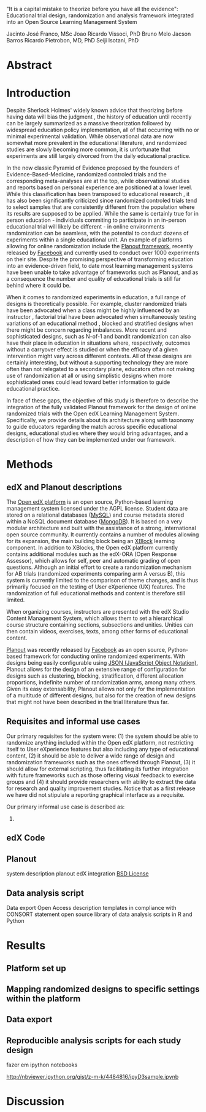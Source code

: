 "It is a capital mistake to theorize before you have all the evidence": Educational trial design, randomization and analysis framework integrated into an Open Source Learning Management System


<!-- 
variable categories
1. arm
2. baseline
3. outcomes from exercises
4. outcomes from computer logs

 -->

<!-- 

https://edx-wiki.atlassian.net/wiki/pages/viewpage.action?pageId=39551632

a. allow for comparison of different educational content rather
than user experience. this means that we could for example randomize
across videos with different types of experiences, exercises, etc
  b. ability to connect the experiments to three main types of
outcomes: educational scores (measuring knowledge or ability to get an
answer right or in the right direction measured through classical
items), satisfaction (how much they liked a certain type of
explanation or item), and computer log-type of outcomes (e.g. if they
dropped out of a video and at which point they watched it before
dropping out)
  c. right now all of their data goes to an external analytics app
called http://import.io/ , while we want to move the data into a csv
format so that it can be analyzed by regular data science languages
like R http://www.r-project.org/ or python

 -->

Jacinto José Franco, MSc
Joao Ricardo Vissoci, PhD
Bruno Melo
Jacson Barros
Ricardo Pietrobon, MD, PhD
Seiji Isotani, PhD

# Abstract

# Introduction

Despite Sherlock Holmes' widely known advice that theorizing before having data will bias the judgment <!-- Doyle, A Study in Scarlet (1887), Part 1, chap. 3, p. 27 -->, the history of education until recently can be largely summarized as a massive theorization followed by widespread education policy implementation, all of that occurring with no or minimal experimental validation. <!-- ref -->While observational data are now somewhat more prevalent in the educational literature, and randomized studies are slowly becoming more common, it is unfortunate that experiments are still largely divorced from the daily educational practice. 

In the now classic Pyramid of Evidence proposed by the founders of Evidence-Based-Medicine, <!-- ref -->randomized controled trials and the corresponding meta-analyses are at the top, while observational studies and reports based on personal experience are positioned at a lower level. While this classification has been transposed to educational research <!-- ref -->, it has also been significantly criticized since randomized controled trials tend to select samples that are consistently different from the population where its results are supposed to be applied. <!-- ref --> While the same is certainly true for in person education - individuals commiting to participate in an in-person educational trial will likely be different - in online environments randomization can be seamless, with the potential to conduct dozens of experiments within a single educational unit. An example of platforms allowing for online randomization include the [Planout framework](), recently released by [Facebook](https://www.facebook.com/) and currently used to conduct over 1000 experiments on their site. Despite the promising perspective of transforming education into an evidence-driven field, to date most learning management systems have been unable to take advantage of frameworks such as Planout, and as a consequence the number and quality of educational trials is still far behind where it could be.

<!-- Hawthorne effect and the problem with experiments run in artificial educational environments  -->

When it comes to randomized experiments in education, a full range of designs is theoretically possible. For example, cluster randomized trials have been advocated when a class might be highly influenced by an instructor <!-- ref -->, factorial trial have been advocated when simultaneously testing variations of an educational method <!-- ref -->, blocked and stratified designs when there might be concern regarding imbalances. More recent and sophisticated designs, such as N-of-1 and bandit randomization can also have their place in education in situations where, respectively, outcomes without a carryover effect is studied or when the efficacy of a given intervention might vary across different contexts. <!-- ref --> All of these designs are certainly interesting, but without a supporting technology they are more often than not relegated to a secondary plane, educators often not making use of randomization at all or using simplistic designs when more sophisticated ones could lead toward better information to guide educational practice.

In face of these gaps, the objective of this study is therefore to describe the integration of the fully validated Planout framework for the design of online randomized trials with the Open edX Learning Management System. Specifically, we provide details about its architecture along with taxonomy to guide educators regarding the match across specific educational designs, educational studies where they would bring advantages, and a description of how they can be implemented under our framework.

# Methods

## edX and Planout descriptions

The [Open edX platform](http://code.edx.org/) is an open source, Python-based learning management system licensed under the AGPL <!-- ref -->license. Student data are stored on a relational databases ([MySQL]()) and course metadata stored within a NoSQL document database ([MongoDB]()). It is based on a very modular architecture and built with the assistance of a strong, international open source community. It currently contains a number of modules allowing for its expansion, the main building block being an [XBlock]() learning component. In addition to XBlocks, the Open edX platform currently contains additional modules such as the edX-ORA (Open Response Assessor), which allows for self, peer and automatic grading of open questions. Although an initial effort to create a randomization mechanism for AB trials (randomized experiments comparing arm A versus B), this system is currently limited to the comparison of theme changes, and is thus primarily focused on the testing of User eXperience (UX) features. The randomization of full educational methods and content is therefore still limited.

When organizing courses, instructors are presented with the edX Studio Content Management System, which allows them to set a hierarchical course structure containing sections, subsections and unities. Unities can then contain videos, exercises, texts, among other forms of educational content. 
<!-- 

\begin{figure}[h!]
    \centering
        \includegraphics[scale=0.5]{conteudo/figs/edx/autoracaoSection.png}
        \caption{Seção do CMS (edX Studio) no \textit{course outline} }
    \label{fig:edX_StudioOutline}
\end{figure}

 -->

[Planout]() was recently released by [Facebook]() as an open source, Python-based framework for conducting online randomized experiments. With designs being easily configurable using [JSON (JavaScript Object Notation)](), Planout allows for the design of an extensive range of configuration for designs such as clustering, blocking, stratification, different allocation proportions, indefinite number of randomization arms, among many others. Given its easy extensability, Planout allows not only for the implementation of a multitude of different designs, but also for the creation of new designs that might not have been described in the trial literature thus far.

## Requisites and informal use cases

Our primary requisites for the system were: (1) the system should be able to randomize anything included within the Open edX platform, not restricting itself to User eXperience features but also including any type of educational content, (2) it should be able to deliver a wide range of design and randomization frameworks such as the ones offered through Planout, (3) it should allow for external scripting, thus facilitating its further integration with future frameworks such as those offering visual feedback to exercise groups and (4) it should provide researchers with ability to extract the data for research and quality improvement studies. Notice that as a first release we have did not stipulate a reporting graphical interface as a requisite.

Our primary informal use case is described as:

1. 

<!-- 1. The initial randomization arm for the trial, often times the control group when it might exist, will have its content fully created and tested by the instructor. This might include any slides, videos, exercises, as well as any features that might be part of the actual course. Included in this design will be any exercises that might serve as the outcome variable for the trial. For example, these could include exercises measuring knowledge secondary to the course content, questions evaluating satisfaction with the course as a student, ability to put the course information into practice, among others. Notice here that from an operational perspective the length of the course is not relevant, and the instructor has complete freedom to include whatever she might want.
<!-- Just to make sure I understand, this initial randmization arm will receive regular slide/video/exercise based course? To be compared with other types of courses? If so, it is no very clear for me. It is no clear of what the first arm will be composed by, or what kind of regular based teaching we are cloning (Joao) -->
<!-- not sure this is relevant here since we are talking about the platform and not a specific trial. but also not sure i understood the comment haha 
2. Once the initial arm is completed and tested, this arm is cloned. This clone will then be modified to include whatever course features the instructor might want to test. For example, videos and slides could be modified to include a different instructional strategy, the interface could be changed to test a different type of environment, a new wiki could be included to test a more interactive environment eliciting discussions, among others. From a trial design perspective, instructors are not advised to change any exercises representing the outcomes variables of the study since that would violate the assumption that all subjects will have the same evaluation criteria, but the system will not prevent them from doing so in case of a semi-experimental or some other non-experimental exploratory design.
3. Once one or more intervention arms are derived from the original one, then a [Planout](http://facebook.github.io/planout/docs/getting-started.html) script will be written directly in [JSON (JavaScript Object Notation)](http://www.json.org/) format. Given that the platform is highly technical, at this point we do not envision most instructors programming direcly in JSON, but instead discussing the design with a methodologist and a programmer for implementation and testing. Future releases of this software could include a graphical interface, thus creating an [Agile Development environment](http://agilemanifesto.org/) that allows for the progressive inclusion of application features rather than fully loading them upfront without frequent interaction with instructors.  Add a reference to Agile Development (Joao) 
4. The interface between Planout and Open edX will be created using [xblock](https://github.com/edx/XBlock), an API (Application Programming Environment). The integration between Planout and Open edX will occur by allowing Planout to direct the following online trial features:
    * Defining which pages will render the course
    * Pbtaining user ids and mapping them between Open edX and Planout
    * Connecting an Anchoring Experiment object, which is the internal identification for experiments in Planout for a given user id. The Anchoring Experiment will contain all the design specifications using the Planout Language, including details about factors such as design type, randomization proportion, randomization arms, among any other factors pre-defined by the Planout language. For a full, detailed description of Planout please visit its [official page](http://facebook.github.io/planout/index.html) or its [main article](https://www.facebook.com/download/255785951270811/planout.pdf).
    * Connecting the results of the exercises defined as outcome variables by the instructor to the Planout Anchoring Experiment where the fields representing the outcome variables are defined
    * Testing the logging outcomes to ensure that all participant actions and respective outcomes are being appropriately logged

 -->

## edX Code



<!-- Os conteúdos que podem ser adicionados nas unidades do edX são:
\begin{itemize}
    \item \textbf{HTML} -- texto formatado com o editor WYSIWYG ou com o editor de código HTML, onde é possível adicionar imagens, animações, texto e iFrames (tag do HTML que permite adicionar páginas inteiras dentro de uma página).
    \item \textbf{Problemas} -- texto HTML e problemas com caixas de verificação, caixas suspensão, botões de radio, entradas, problemas adaptativos (donde se adiciona scripts para interagir de acordo com as respostas dos alunos ), fragmentos de código em Python , componentes arrastar e soltar, mapeamento de imagens, avaliador de expressões matemáticas em Python, funções personalizadas para avaliar as entradas do usuário, scripts em Javascript e construtor de esquemas de circuitos.
    \item \textbf{Dicussões} -- permite aos alunos e professores discutirem sobre os conteúdos das unidades.
    \item \textbf{Vídeos} -- URLs de vídeos e legendas. 
    \item \textbf{Componentes avançados} -- respostas abertas e avaliação por pares.    
\end{itemize}

\subsection{LMS}
O LMS é o módulo em que os alunos dos MOOCs irão interagir com a plataforma e professores. Neste módulo é permitido ao aluno se registrar em cursos, visualizar os vídeos, conteúdos em HTML, links e discutir acerca do conteúdo das unidades. 

Ao se logar, o usuário tem disponível uma listagem de cursos disponíveis. Ao clicar num curso, o usuário é direcionado para a página do curso, onde há o \textit{courseware}, informações do curso, discussões, wiki, progresso. Caso o usuário logado seja o instrutor, será mostrado uma guia extra (utilizada para extrair informações dos cursos), como ilustra a Figura \ref{lmsCourseware}. 

\bigskip

\begin{figure}[h!]
    \centering
        \includegraphics[scale=0.4]{conteudo/figs/edx/lmsCourseare.png}
        \caption{LMS\textit{ Courseware} }
    \label{lmsCourseware}
\end{figure}


\section{Implementação de testes A/B no edX}
Em se tratando do desenvolvimento de uma lógica para criar testes A/B na plataforma é viável de 2 formas. A primeira consiste em fazer uso de bibliotecas previamente criadas por terceiros (por exemplo, PlanOut, GAE/Bingo, Django Experiments), a outra forma é criando o próprio algoritmo e reutilizando componentes de outras bibliotecas. Na presente dissertação, utilizaremos a segunda forma, uma vez que a primeira tem como público alvo desenvolvedores e, em nossa pesquisa, o público alvo são professores de MOOCs, o que justifica a criação de uma ferramenta e não de um \textit{framework}. 

Nesta seção será explicado detalhadamente o funcionamento do protótipo desenvolvido até o presente momento. Sendo assim, primeiro apresentaremos parte do Modelo Entidade Relacionamento (MER) e, em seguida, o diagrama de caso de uso, onde discutiremos minuciosamente o funcionamento do protótipo.

\subsection{Modelo ER}

Para fazer a implementação do protótipo o proponente utilizou o banco de dados Mysql, pois é o mesmo utilizado pela plataforma edX para armazenar informações dos usuários, o que torna fácil a integração com o Modelo ER do edX. Parte do modelo ER criado é ilustrado na Figura \ref{fig:edXmodeloER}.


\begin{figure}[h!]
    \centering
        \includegraphics[scale=0.45]{conteudo/figs/edx/modeloER.png}
        \caption{Parte do Modelo Entidade Relacionamento que permite criar Testes A/B no edX}
    \label{fig:edXmodeloER}
\end{figure}

Atualmente, o Modelo ER para criar testes A/B contém três entidades:  experiments\_definition, experiments\_opcoesexperiment e experiments\_userchoiceexperiment. Segue abaixo a descrição de cada entidade do banco de dados. 

\subsubsection{Entidade experiments\_experimentdefinition}
A entidade experiments\_experimentsdefinition serve para identificar um dado experimento criado pelos professores. Esta entidade tem os seguintes atributos: 

\begin{itemize}
    \item \textbf{descrição}: este campo armazena o nome do experimento, mas atualmente só armazena a \textit{string} ``My Experiment'' mais a data e hora da criação da inserção do registro.
    \item \textbf{Course}: campo que armazena o course\_id (este é uma primary key para identicar um curso no MongoDB) 
    \item \textbf{Status}: até agora ainda não foi atribuido nenhuma função para este campo, mas será utilizado assim que forem implementados outros tipos de experimento como multivariáveis ou \textit{multi-armed bandit}.
    \item \textbf{Usuario}: campo que serve para identificar o dono de um experimento, para isto este campo relaciona-se com a tabela auth\_user criada pelo Django.
\end{itemize}


\subsubsection{Entidade experiments\_opcoesexperiment}

Esta entidade armazena as opções do experimento, que servirá para identificar quais seções fazem parte do experimento. Os campos dessa entidade são: 
\begin{itemize}
    \item \textbf{experimento\_id}: campo usado para se relacionar com a entidade experiments\_defintion
    \item \textbf{sectionExp}: campo usado no CMS para identificar a seção para mostrar o campo version;
    \item \textbf{sectionExp\_URL}: campo usado no LMS para identificar que seção mostrar para o aluno; 
    \item \textbf{Version}: campo usado para gravar a opção do experimento A ou B.
\end{itemize}

\bigskip

\subsubsection{Entidade experiments\_userchoice}

Esta entidade serve para armazenar as opções que foram definidas pelo usuário. Desta forma, ao definir uma opção no LMS \textit{Courseware}, se o aluno efetuar login em outro computador não mudará a versão ou \textit{arm} do experimento. 

Segue os campos desta entidade;

\begin{itemize}
    \item \textbf{userStudent\_id}: campo usado para identificar a versão escolhida pelo usuário. Este campo relaciona-se com a entidade auth\_user.  
    \item \textbf{versionExp\_id}: campo usado necessário para se relacionar com a entidade experiments\_opcoesexperiment
    \item \textbf{experiment\_id}: campo usado para se relacionar com a entidade experiments\_experimentsdefinition
\end{itemize}

%A entidade experiments$\_$opcoesexperiment serve para armazenar as opções do experimento (A/B/n). Cada opção deve pertencer a um experimento (relacionamento \textit{one-to-many} com experiments$\_$definition), para qual seção do pertence (informação necessária para identificar uma opção no CMS),

%armazenar a  armazena 4 informações, experiment$\_$id (qual experimento pertence essa opção)

\subsection{Descrição do protótipo}
Na implementação do protótipo foi considerado dois atores, um é o professor e o outro o aluno. O professor ficar a cargo de criar um experimento, definir módulos que serão randomizados e quais os conteúdos testados. O aluno, por sua vez, fica a cargo de ao usar o LMS \textit{Courseware}, definindo, de forma aleatória, a versão que será utilizada no experimento. Isto pode ser observado no diagrama de caso de uso na Figura \ref{fig:edXUsecase}.

\begin{figure}[h!]
    \centering
        \includegraphics[scale=0.6]{conteudo/figs/edx/edxUseCase.png}
        \caption{Caso de Uso para criar Testes A/B no edX}
    \label{fig:edXUsecase}
\end{figure}

Para definir um novo experimento, o professor deve clicar no ícone duplicar ao lado da lixeira (Veja a Figura \ref{fig:edX_StudioOutline}). Ao clicar neste ícone, o módulo em que o ícone pertence é duplicado. Com isso, todos os atributos das Seções, Subseções e Unidades são copiadas para a segunda opção.

Em seguida, o professor determina quais serão os conteúdos a serem testados e, no fim do experimento, analisa os resultados. No protótipo, o aluno fica a cargo de definir a versão que será usada ao clicar \textit{Courseware }do LMS -- executando um \textit{loop} (este \textit{loop} cria um menu onde os alunos acessarão o conteúdo do LMS). Para cada elemento do loop, procura-se na base de dados se o usuário já participa de algum experimento da Seção, caso não esteja, o sistema atribui uma versão de forma aleatória.  Essas ações são descritas no Caso de Uso do professor e do aluno da Figura \ref{fig:edXUsecase}.
\newpage


system description
course cloning
database architecture
[AGPL](http://www.gnu.org/licenses/agpl-3.0.html)
 -->
## Planout

system description
planout edX integration
[BSD License](https://github.com/facebook/planout/blob/master/LICENSE)

## Data analysis script

Data export
Open Access description templates in compliance with CONSORT statement
open source library of data analysis scripts in R and Python

# Results


## Platform set up

## Mapping randomized designs to specific settings within the platform

## Data export

## Reproducible analysis scripts for each study design
fazer em ipython notebooks

<!-- 

import R into ipython http://ipython.org/ipython-doc/dev/config/extensions/rmagic.html and then run

http://nbviewer.ipython.org/gist/yoavram/5280132

http://cran.us.r-project.org/web/views/ClinicalTrials.html
http://cran.us.r-project.org/web/views/ExperimentalDesign.html
http://cran.us.r-project.org/web/views/ReproducibleResearch.html
 -->
http://nbviewer.ipython.org/gist/z-m-k/4484816/ipyD3sample.ipynb



# Discussion

<!-- 
https://sites.google.com/a/khanacademy.org/forge/technical/data_n

http://goo.gl/R7Jno7

Renzo - https://github.com/edx/edx-platform/wiki/Split-Testing

blame: http://goo.gl/wczjcY

ele joga tudo pra https://segment.io/
My framework keeps track of which flags are active for a particular user by adding a property to Segment.io API calls which contains a string listing active flags; this particular change was made in segment-io.html. Segment.io routes this information to Mixpanel where we can study the data, allowing us to compare the behavior of different groups of users.


* livro sobre bandit - http://goo.gl/bAhV7
* vagrant datajam http://goo.gl/1m1WTD - isso vai instalar localmente tudo que voce precisa
* o que eu consegui achar sobre AB no edx:
    * http://goo.gl/Eg2Jic
    * http://goo.gl/qovqEZ
    * http://goo.gl/7P8CI2 - eu acabei de achar isso, ele usou o waffle http://goo.gl/OZpY3 inves de ir com as implementacoes de AB que ja existem pro django (eu eu o Bruno tinhamos dado uma olhada ha algum tempo).

emails renzo 


muito interessante. tava lendo http://goo.gl/XVOGSe . voces acham que
isso poderia ter impacto no projeto de AB/bandit? ou seja, se eles
separarem conteudo e estrutura sera que a gente poderia aplicar a
randomizacao pra dois ou mais cursos com estruturas diferentes
(representando os arms experimentais) ao inves de criar os arms dentro
de uma mesma estrutura?

se sim, isso seria interessante porque daria pra gente a possibilidade
de nao so realizar experimentos muito especificos (por exemplo
comparar dois videos em um curso explicando a mesma coisa), mas daria
pra gente a possibilidade de comparar metodos educacionais num nivel
mais "macro", como por exemplo comparar a mudanca de metodo
educacional em todos os videos de um determinado curso. como eles
disseram, vamos ter de ver o que isso vai querer dizer em termos de
storage
-->